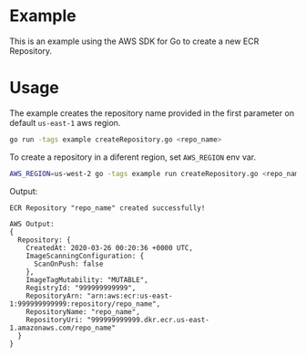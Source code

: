 # Example

This is an example using the AWS SDK for Go to create a new ECR Repository.


# Usage

The example creates the repository name provided in the first parameter on default `us-east-1` aws region.

```sh
go run -tags example createRepository.go <repo_name>
```

To create a repository in a diferent region, set `AWS_REGION` env var.

```sh
AWS_REGION=us-west-2 go -tags example run createRepository.go <repo_name>
```

Output:
```
ECR Repository "repo_name" created successfully!

AWS Output:
{
  Repository: {
    CreatedAt: 2020-03-26 00:20:36 +0000 UTC,
    ImageScanningConfiguration: {
      ScanOnPush: false
    },
    ImageTagMutability: "MUTABLE",
    RegistryId: "999999999999",
    RepositoryArn: "arn:aws:ecr:us-east-1:999999999999:repository/repo_name",
    RepositoryName: "repo_name",
    RepositoryUri: "999999999999.dkr.ecr.us-east-1.amazonaws.com/repo_name"
  }
}
```
